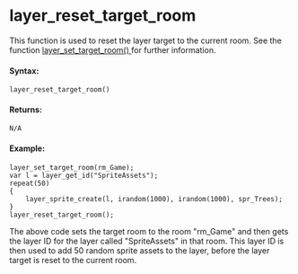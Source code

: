 # layer_reset_target_room

This function is used to reset the layer target to the current room. See
the function [ layer_set_target_room() ](layer_set_target_room) for
further information.

#### Syntax:

``` gml
layer_reset_target_room()
```

#### Returns:

``` gml
N/A
```

#### Example:

``` gml
layer_set_target_room(rm_Game);
var l = layer_get_id("SpriteAssets");
repeat(50)
{
    layer_sprite_create(l, irandom(1000), irandom(1000), spr_Trees);
}
layer_reset_target_room();
```

The above code sets the target room to the room "rm_Game" and then gets
the layer ID for the layer called "SpriteAssets" in that room. This
layer ID is then used to add 50 random sprite assets to the layer,
before the layer target is reset to the current room.
